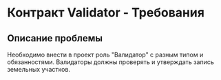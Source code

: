 # Контракт Validator - Требования

## Описание проблемы 
Необходимо внести в проект роль "Валидатор" с разным типом и обязанностями. Валидаторы должны проверять и утверждать запись земельных участков.
